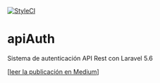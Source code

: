 [![StyleCI](https://github.styleci.io/repos/140288170/shield?branch=master)](https://github.styleci.io/repos/140288170)

# apiAuth
Sistema de autenticación API Rest con Laravel 5.6

[[leer la publicación en Medium](https://medium.com/@cvallejo/sistema-de-autenticaci%C3%B3n-api-rest-con-laravel-5-6-240be1f3fc7d)]
